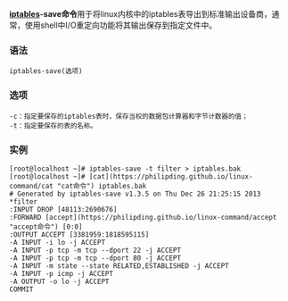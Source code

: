 **[iptables](https://philipding.github.io/linux-command/iptables "iptables命令")-save命令**用于将linux内核中的iptables表导出到标准输出设备商，通常，使用shell中I/O重定向功能将其输出保存到指定文件中。

### 语法  

```
iptables-save(选项)
```

### 选项  

```
-c：指定要保存的iptables表时，保存当权的数据包计算器和字节计数器的值；
-t：指定要保存的表的名称。
```

### 实例  

```
[root@localhost ~]# iptables-save -t filter > iptables.bak
[root@localhost ~]# [cat](https://philipding.github.io/linux-command/cat "cat命令") iptables.bak
# Generated by iptables-save v1.3.5 on Thu Dec 26 21:25:15 2013
*filter
:INPUT DROP [48113:2690676]
:FORWARD [accept](https://philipding.github.io/linux-command/accept "accept命令") [0:0]
:OUTPUT ACCEPT [3381959:1818595115]
-A INPUT -i lo -j ACCEPT
-A INPUT -p tcp -m tcp --dport 22 -j ACCEPT
-A INPUT -p tcp -m tcp --dport 80 -j ACCEPT
-A INPUT -m state --state RELATED,ESTABLISHED -j ACCEPT
-A INPUT -p icmp -j ACCEPT
-A OUTPUT -o lo -j ACCEPT
COMMIT
```